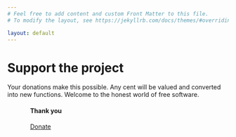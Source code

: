 ```yaml
---
# Feel free to add content and custom Front Matter to this file.
# To modify the layout, see https://jekyllrb.com/docs/themes/#overriding-theme-defaults

layout: default
---
```


<div class="pricing-header px-3 py-3 pt-md-5 pb-md-4 mx-auto text-center">
  <h1 class="display-4">Support the project</h1>
  <p class="lead">
    Your donations make this possible. Any cent will be valued and converted into new functions. 
    Welcome to the honest world of free software.
  </p>
</div>

<div class="container">
  <div class="card-deck mb-3 text-center" style="max-width: 400px;margin: 0 auto;">
    <div class="card mb-4 shadow-sm">
      <div class="card-header">
        <h4 class="my-0 font-weight-normal">Thank you</h4>
      </div>
      <div class="card-body">
        <a type="button" class="btn btn-lg btn-block btn-success" href="{{site.payme_page}}">Donate</a>
      </div>
    </div>
  </div>

</div>